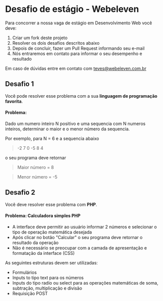 # Desafio de estágio - Webeleven
Para concorrer a nossa vaga de estágio em Desenvolvimento Web você deve:

1. Criar um fork deste projeto
2. Resolver os dois desafios descritos abaixo
3. Depois de concluir, fazer um Pull Request informando seu e-mail
4. Nós entraremos em contato para informar o seu desempenho e resultado

Em caso de dúvidas entre em contato com teves@webeleven.com.br

## Desafio 1
Você pode resolver esse problema com a sua **linguagem de programação favorita**.

#### Problema: 
Dado um numero inteiro N positivo e uma sequencia com N numeros inteiros, determinar o maior e o menor número da sequencia.

Por exemplo, para N = 6 e a sequencia abaixo

>   -2  7  0  -5  8  4

o seu programa deve retornar

> Maior número = 8

> Menor número = -5

## Desafio 2
Você deve resolver esse problema com **PHP**.

#### Problema: Calculadora simples PHP

- A interface deve permitir ao usuário informar 2 números e selecionar o tipo de operação matemática desejada
- Após clicar no botão "Calcular" o seu programa deve retornar o resultado da operação
- Não é necessário se preocupar com a camada de apresentação e formatação da interface (CSS)

As seguintes estruturas devem ser utilizadas:

- Formulários
- Inputs to tipo text para os números
- Inputs do tipo radio ou select para as operações matemáticas de soma, subtração, multiplicação e divisão
- Requisição POST


